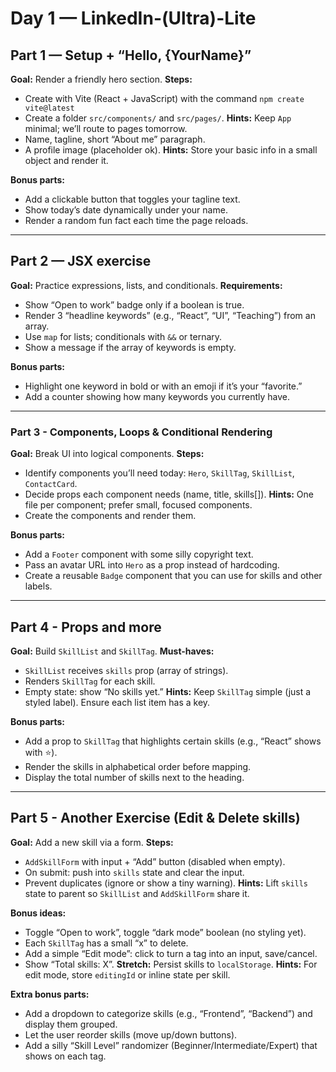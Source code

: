 # Day 1 — LinkedIn-(Ultra)-Lite

## Part 1 — Setup + “Hello, {YourName}”

**Goal:** Render a friendly hero section.
**Steps:**

* Create with Vite (React + JavaScript) with the command `npm create vite@latest` 
* Create a folder `src/components/` and `src/pages/`.
  **Hints:** Keep `App` minimal; we’ll route to pages tomorrow.
* Name, tagline, short “About me” paragraph.
* A profile image (placeholder ok).
  **Hints:** Store your basic info in a small object and render it.

**Bonus parts:**

* Add a clickable button that toggles your tagline text.
* Show today’s date dynamically under your name.
* Render a random fun fact each time the page reloads.

---

## Part 2 — JSX exercise

**Goal:** Practice expressions, lists, and conditionals.
**Requirements:**

* Show “Open to work” badge only if a boolean is true.
* Render 3 “headline keywords” (e.g., “React”, “UI”, “Teaching”) from an array.
* Use `map` for lists; conditionals with `&&` or ternary.
* Show a message if the array of keywords is empty.

**Bonus parts:**

* Highlight one keyword in bold or with an emoji if it’s your “favorite.”
* Add a counter showing how many keywords you currently have.

---

### Part 3 - Components, Loops & Conditional Rendering

**Goal:** Break UI into logical components.
**Steps:**

* Identify components you’ll need today: `Hero`, `SkillTag`, `SkillList`, `ContactCard`.
* Decide props each component needs (name, title, skills\[]).
  **Hints:** One file per component; prefer small, focused components.
* Create the components and render them.

**Bonus parts:**

* Add a `Footer` component with some silly copyright text.
* Pass an avatar URL into `Hero` as a prop instead of hardcoding.
* Create a reusable `Badge` component that you can use for skills and other labels.

---

## Part 4 - Props and more

**Goal:** Build `SkillList` and `SkillTag`.
**Must-haves:**

* `SkillList` receives `skills` prop (array of strings).
* Renders `SkillTag` for each skill.
* Empty state: show “No skills yet.”
  **Hints:** Keep `SkillTag` simple (just a styled label). Ensure each list item has a key.

**Bonus parts:**

* Add a prop to `SkillTag` that highlights certain skills (e.g., “React” shows with ⭐).
* Render the skills in alphabetical order before mapping.
* Display the total number of skills next to the heading.

---

## Part 5 - Another Exercise (Edit & Delete skills)

**Goal:** Add a new skill via a form.
**Steps:**

* `AddSkillForm` with input + “Add” button (disabled when empty).
* On submit: push into `skills` state and clear the input.
* Prevent duplicates (ignore or show a tiny warning).
  **Hints:** Lift `skills` state to parent so `SkillList` and `AddSkillForm` share it.


**Bonus ideas:**
* Toggle “Open to work”, toggle “dark mode” boolean (no styling yet).
* Each `SkillTag` has a small “x” to delete.
* Add a simple “Edit mode”: click to turn a tag into an input, save/cancel.
* Show “Total skills: X”.
  **Stretch:** Persist skills to `localStorage`.
  **Hints:** For edit mode, store `editingId` or inline state per skill.

**Extra bonus parts:**

* Add a dropdown to categorize skills (e.g., “Frontend”, “Backend”) and display them grouped.
* Let the user reorder skills (move up/down buttons).
* Add a silly “Skill Level” randomizer (Beginner/Intermediate/Expert) that shows on each tag.

